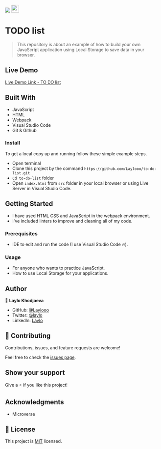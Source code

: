 ![](https://img.shields.io/badge/Microverse-blueviolet) <img height=25px src="https://img.shields.io/badge/JavaScript-F7DF1E?style=for-the-badge&logo=javascript&logoColor=black">

# TODO list 

> This repository is about an example of how to build your own JavaScript application using Local Storage to save data in your browser.

## Live Demo 

[Live Demo Link - TO DO list]()

## Built With 

- JavaScript
- HTML
- Webpack
- Visual Studio Code
- Git & Github

### Install

To get a local copy up and running follow these simple example steps.

- Open terminal
- Clone this project by the command `https://github.com/Laylooo/to-do-list.git`
- `Cd to-do-list` folder
- Open `index.html` from `src` folder in your local browser or using Live Server in Visual Studio Code.

## Getting Started

- I have used HTML CSS and JavaScript in the webpack environment.
- I've included linters to improve and cleaning all of my code.

### Prerequisites

- IDE to edit and run the code (I use Visual Studio Code 🔥).

### Usage

- For anyone who wants to practice JavaScript.
- How to use Local Storage for your applications.

## Author

👤 **Laylo Khodjaeva**

- GitHub: [@Laylooo](https://github.com/Laylooo)
- Twitter: [@laylo](https://twitter.com/home?lang=en)
- LinkedIn: [Laylo](https://www.linkedin.com/in/laylo-khodjaeva-05a972207/)

## 🤝 Contributing

Contributions, issues, and feature requests are welcome!

Feel free to check the [issues page]().

## Show your support

Give a ⭐️ if you like this project!

## Acknowledgments

- Microverse 
## 📝 License

This project is [MIT](./LICENSE) licensed.
